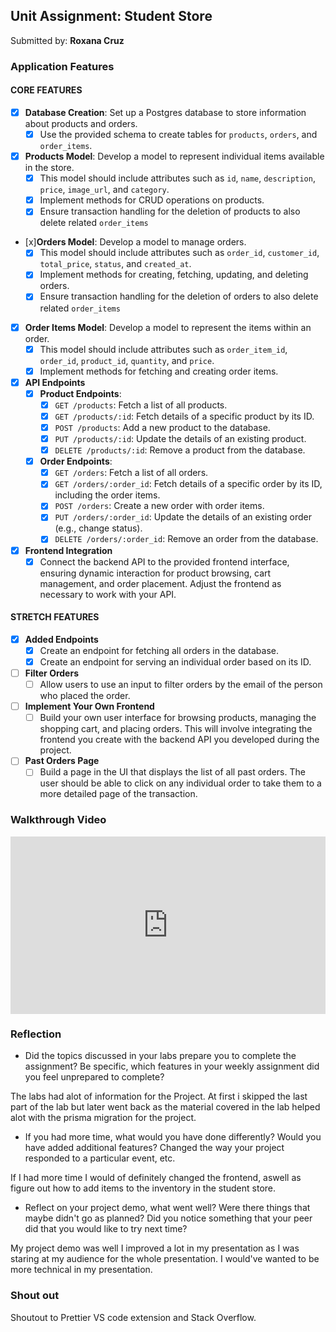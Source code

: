 ## Unit Assignment: Student Store

Submitted by: **Roxana Cruz**

### Application Features

#### CORE FEATURES

- [x] **Database Creation**: Set up a Postgres database to store information about products and orders.
  - [x] Use the provided schema to create tables for `products`, `orders`, and `order_items`.
- [x] **Products Model**: Develop a model to represent individual items available in the store.
  - [x] This model should include attributes such as `id`, `name`, `description`, `price`, `image_url`, and `category`.
  - [x] Implement methods for CRUD operations on products.
  - [x] Ensure transaction handling for the deletion of products to also delete related `order_items`
- [x]**Orders Model**: Develop a model to manage orders.
  - [x] This model should include attributes such as `order_id`, `customer_id`, `total_price`, `status`, and `created_at`.
  - [x] Implement methods for creating, fetching, updating, and deleting orders.
  - [x] Ensure transaction handling for the deletion of orders to also delete related `order_items`
- [x] **Order Items Model**: Develop a model to represent the items within an order.
  - [x] This model should include attributes such as `order_item_id`, `order_id`, `product_id`, `quantity`, and `price`.
  - [x] Implement methods for fetching and creating order items.
- [x] **API Endpoints**
  - [x] **Product Endpoints**:
    - [x] `GET /products`: Fetch a list of all products.
    - [x] `GET /products/:id`: Fetch details of a specific product by its ID.
    - [x] `POST /products`: Add a new product to the database.
    - [x] `PUT /products/:id`: Update the details of an existing product.
    - [x] `DELETE /products/:id`: Remove a product from the database.
  - [x] **Order Endpoints**:
    - [x] `GET /orders`: Fetch a list of all orders.
    - [x] `GET /orders/:order_id`: Fetch details of a specific order by its ID, including the order items.
    - [x] `POST /orders`: Create a new order with order items.
    - [x] `PUT /orders/:order_id`: Update the details of an existing order (e.g., change status).
    - [x] `DELETE /orders/:order_id`: Remove an order from the database.
- [x] **Frontend Integration**
  - [x] Connect the backend API to the provided frontend interface, ensuring dynamic interaction for product browsing, cart management, and order placement. Adjust the frontend as necessary to work with your API.

#### STRETCH FEATURES

- [x] **Added Endpoints**
  - [x] Create an endpoint for fetching all orders in the database.
  - [x] Create an endpoint for serving an individual order based on its ID.
- [ ] **Filter Orders**
  - [ ] Allow users to use an input to filter orders by the email of the person who placed the order.
- [ ] **Implement Your Own Frontend**
  - [ ] Build your own user interface for browsing products, managing the shopping cart, and placing orders. This will involve integrating the frontend you create with the backend API you developed during the project.
- [ ] **Past Orders Page**
  - [ ] Build a page in the UI that displays the list of all past orders. The user should be able to click on any individual order to take them to a more detailed page of the transaction.

### Walkthrough Video

<div style="position: relative; padding-bottom: 56.25%; height: 0;"><iframe src="https://www.loom.com/embed/242556e44bb84677aba6860a5746fa53?sid=57c22ba9-24a6-4342-adb3-87685b27cc5e" frameborder="0" webkitallowfullscreen mozallowfullscreen allowfullscreen style="position: absolute; top: 0; left: 0; width: 100%; height: 100%;"></iframe></div>

### Reflection

- Did the topics discussed in your labs prepare you to complete the assignment? Be specific, which features in your weekly assignment did you feel unprepared to complete?

The labs had alot of information for the Project. At first i skipped the last part of the lab but later went back as the material covered in the lab helped alot with the prisma migration for the project.

- If you had more time, what would you have done differently? Would you have added additional features? Changed the way your project responded to a particular event, etc.

If I had more time I would of definitely changed the frontend, aswell as figure out how to add items to the inventory in the student store.

- Reflect on your project demo, what went well? Were there things that maybe didn't go as planned? Did you notice something that your peer did that you would like to try next time?

My project demo was well I improved a lot in my presentation as I was staring at my audience for the whole presentation. I would've wanted to be more technical in my presentation.

### Shout out

Shoutout to Prettier VS code extension and Stack Overflow.
